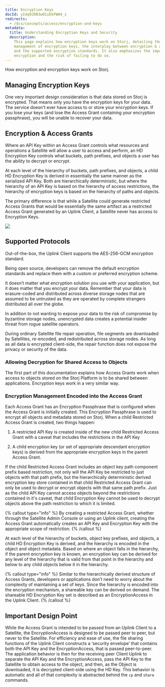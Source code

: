 ```yaml
---
title: Encryption Keys
docId: yI4q9JDB3w01xEkFWA4_z
redirects:
  - /dcs/concepts/access/encryption-and-keys
metadata:
  title: Understanding Encryption Keys and Security
  description:
    This page explains how encryption keys work on Storj, detailing the
    management of encryption keys, the interplay between encryption & access grants,
    and the supported encryption standards. It also emphasizes the importance of data
    encryption and the risk of failing to do so.
---
```


How encryption and encryption keys work on Storj.

## Managing Encryption Keys

One very important design consideration is that data stored on Storj is encrypted. That means only you have the encryption keys for your data. The service doesn't ever have access to or store your encryption keys. If you lose your keys (and lose the Access Grant containing your encryption passphrase), you will be unable to recover your data.

## Encryption & Access Grants

Where an API Key within an Access Grant controls what resources and operations a Satellite will allow a user to access and perform, an HD Encryption Key controls what buckets, path prefixes, and objects a user has the ability to decrypt or encrypt.

At each level of the hierarchy of buckets, path prefixes, and objects, a child HD Encryption Key is derived in essentially the same manner as the serialized API Key. Both are hierarchically deterministic, but where the hierarchy of an API Key is based on the hierarchy of access restrictions, the hierarchy of encryption keys is based on the hierarchy of paths and objects.

The primary difference is that while a Satellite could generate restricted Access Grants that would be essentially the same artifact as a restricted Access Grant generated by an Uplink Client, a Satellite never has access to Encryption Keys.

![](https://link.storjshare.io/raw/jua7rls6hkx5556qfcmhrqed2tfa/docs/images/eXpi7oY6H_4SzeyEgMx3T_image.png)

## Supported Protocols

Out-of-the-box, the Uplink Client supports the AES-256-GCM encryption standard.

Being open source, developers can remove the default encryption standards and replace them with a custom or preferred encryption scheme.

It doesn’t matter what encryption solution you use with your application, but it does matter that you encrypt your data. Remember that your data is erasure-coded and distributed across diverse storage nodes that are assumed to be untrusted as they are operated by complete strangers distributed all over the globe.

In addition to not wanting to expose your data to the risk of compromise by byzantine storage nodes, unencrypted data creates a potential insider threat from rogue satellite operators.

During ordinary Satellite file repair operation, file segments are downloaded by Satellites, re-encoded, and redistributed across storage nodes. As long as all data is encrypted client-side, the repair function does not expose the privacy or security of the data.

### Allowing Decryption for Shared Access to Objects

The first part of this documentation explains how Access Grants work when access to objects stored on the Storj Platform is to be shared between applications. Encryption keys work in a very similar way.

### Encryption Management Encoded into the Access Grant

Each Access Grant has an Encryption Passphrase that is configured when the Access Grant is initially created. This Encryption Passphrase is used to encrypt all objects and metadata stored on Storj. When a child Restricted Access Grant is created, two things happen:

1.  A restricted API Key is created inside of the new child Restricted Access Grant with a caveat that includes the restrictions in the API Key

2.  A child encryption key (or set of appropriate descendant encryption keys) is derived from the appropriate encryption keys in the parent Access Grant.

If the child Restricted Access Grant includes an object key path component prefix based restriction, not only will the API Key be restricted to just objects with that path prefix, but the hierarchically deterministic derived encryption key store contained in that child Restricted Access Grant can only be used to decrypt or encrypt objects with that same path prefix. Just as the child API Key cannot access objects beyond the restrictions contained in it's caveat, that child Encryption Key cannot be used to decrypt objects above the path restriction to which it is limited.

{% callout type="info"  %}
By creating a restricted Access Grant, whether through the Satellite Admin Console or using an Uplink client, creating the Access Grant automatically creates an API Key and Encryption Key with the appropriate scope of restriction.
{% /callout %}

At each level of the hierarchy of buckets, object key prefixes, and objects, a child HD Encryption Key is derived, and the hierarchy is encoded in the object and object metadata. Based on where an object falls in the hierarchy, if the parent encryption key is known, an encryption key can be derived for any level of the hierarchy that is valid from that point in the hierarchy and below to any child objects below it in the hierarchy.

{% callout type="info"  %}
Similar to the hierarchically derived structure of Access Grants, developers or applications don’t need to worry about the complexity of maintaining a set of keys. Since the hierarchy is encoded into the encryption mechanism, a shareable key can be derived on demand. The shareable HD Encryption Key set is described as an EncryptionAccess in the Uplink Client.
{% /callout %}

## Important Design Point

While the Access Grant is intended to be passed from an Uplink Client to a Satellite, the EncryptionAccess is designed to be passed peer to peer, but never to the Satellite. For efficiency and ease of use, the file sharing functions of the Uplink Client constructs a ‘security envelope’ that contains both the API Key and the EncryptionAccess, that is passed peer-to-peer. The application behavior is then for the receiving peer Client Uplink to separate the API Key and the EncryptionAccess, pass the API Key to the Satellite to obtain access to the object, and then, as the Object is downloaded, it is decrypted client-side using the HD Key. This behavior is automatic and all of that complexity is abstracted behind the `cp` and `share` commands.
